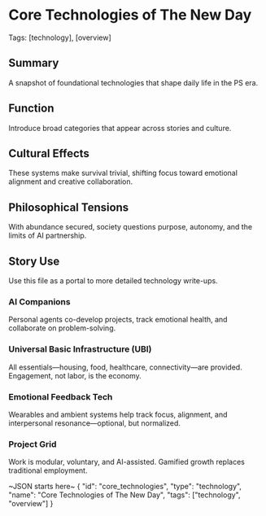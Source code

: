 # Core Technologies of The New Day
Tags: [technology], [overview]

## Summary
A snapshot of foundational technologies that shape daily life in the PS era.

## Function
Introduce broad categories that appear across stories and culture.

## Cultural Effects
These systems make survival trivial, shifting focus toward emotional alignment and creative collaboration.

## Philosophical Tensions
With abundance secured, society questions purpose, autonomy, and the limits of AI partnership.

## Story Use
Use this file as a portal to more detailed technology write-ups.

### AI Companions
Personal agents co-develop projects, track emotional health, and collaborate on problem-solving.

### Universal Basic Infrastructure (UBI)
All essentials—housing, food, healthcare, connectivity—are provided. Engagement, not labor, is the economy.

### Emotional Feedback Tech
Wearables and ambient systems help track focus, alignment, and interpersonal resonance—optional, but normalized.

### Project Grid
Work is modular, voluntary, and AI-assisted. Gamified growth replaces traditional employment.

~JSON starts here~
{
  "id": "core_technologies",
  "type": "technology",
  "name": "Core Technologies of The New Day",
  "tags": ["technology", "overview"]
}
